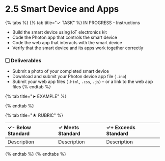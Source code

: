 # 2.5  Smart Device and Apps

{% tabs %}
{% tab title="✓ TASK" %}
IN PROGRESS - Instructions

* Build the smart device using IoT electronics kit
* Code the Photon app that controls the smart device
* Code the web app that interacts with the smart device
* Verify that the smart device and its apps work together correctly

### **❏ Deliverable**s

* Submit a photo of your completed smart device
* Download and submit your Photon device app file \(`.ino`\)
* Submit your web app files \(`.html`, `.css`, `.js`\) – or a link to the web app files
{% endtab %}

{% tab title="➤ EXAMPLE" %}

{% endtab %}

{% tab title="★ RUBRIC" %}


| **✓- Below Standard** | **✓ Meets Standard** | **✓+ Exceeds Standard** |
| :--- | :--- | :--- |
| Description | Description | Description |
{% endtab %}
{% endtabs %}

